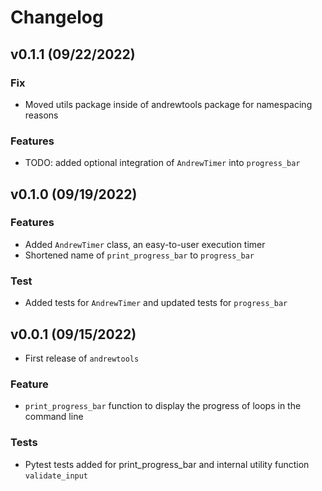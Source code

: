 # Changelog

<!-- Placeholder For Next Release -->
<!-- ## v0.1.1 (TBD) -->

## v0.1.1 (09/22/2022)

### Fix

- Moved utils package inside of andrewtools package for namespacing reasons

### Features

- TODO: added optional integration of `AndrewTimer` into `progress_bar`

## v0.1.0 (09/19/2022)

### Features

- Added `AndrewTimer` class, an easy-to-user execution timer
- Shortened name of `print_progress_bar` to `progress_bar`

### Test

- Added tests for `AndrewTimer` and updated tests for `progress_bar`

## v0.0.1 (09/15/2022)

- First release of `andrewtools`

### Feature

- `print_progress_bar` function to display the progress of loops in the command line

### Tests

- Pytest tests added for print_progress_bar and internal utility function `validate_input`